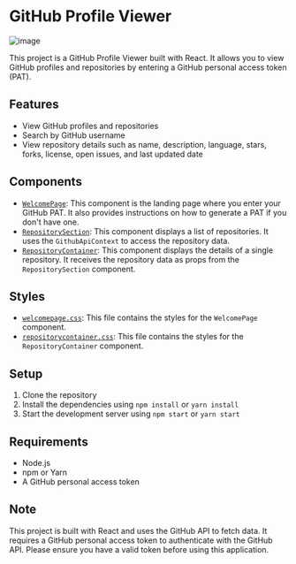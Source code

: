 
# GitHub Profile Viewer
![image](https://github.com/Ashish-Sunil-Vaidya/github-profile-viewer/assets/115164587/e3f7a36f-f045-405f-b7c4-842024bd7617)

This project is a GitHub Profile Viewer built with React. It allows you to view GitHub profiles and repositories by entering a GitHub personal access token (PAT).

## Features

- View GitHub profiles and repositories
- Search by GitHub username
- View repository details such as name, description, language, stars, forks, license, open issues, and last updated date

## Components

- [`WelcomePage`](command:_github.copilot.openSymbolInFile?%5B%22src%2Fcomponents%2FWelcomePage.jsx%22%2C%22WelcomePage%22%5D "src/components/WelcomePage.jsx"): This component is the landing page where you enter your GitHub PAT. It also provides instructions on how to generate a PAT if you don't have one.
- [`RepositorySection`](command:_github.copilot.openSymbolInFile?%5B%22src%2Fcomponents%2FRepositorySection.jsx%22%2C%22RepositorySection%22%5D "src/components/RepositorySection.jsx"): This component displays a list of repositories. It uses the `GithubApiContext` to access the repository data.
- [`RepositoryContainer`](command:_github.copilot.openSymbolInFile?%5B%22src%2Fcomponents%2FRepositoryContainer.jsx%22%2C%22RepositoryContainer%22%5D "src/components/RepositoryContainer.jsx"): This component displays the details of a single repository. It receives the repository data as props from the `RepositorySection` component.

## Styles

- [`welcomepage.css`](command:_github.copilot.openSymbolInFile?%5B%22src%2Fstyles%2Fwelcomepage.css%22%2C%22welcomepage.css%22%5D "src/styles/welcomepage.css"): This file contains the styles for the `WelcomePage` component.
- [`repositorycontainer.css`](command:_github.copilot.openSymbolInFile?%5B%22src%2Fstyles%2Frepositorycontainer.css%22%2C%22repositorycontainer.css%22%5D "src/styles/repositorycontainer.css"): This file contains the styles for the `RepositoryContainer` component.

## Setup

1. Clone the repository
2. Install the dependencies using `npm install` or `yarn install`
3. Start the development server using `npm start` or `yarn start`

## Requirements

- Node.js
- npm or Yarn
- A GitHub personal access token

## Note

This project is built with React and uses the GitHub API to fetch data. It requires a GitHub personal access token to authenticate with the GitHub API. Please ensure you have a valid token before using this application.
